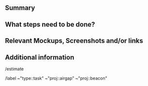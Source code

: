 <!---
1. Before opening a new issue, make sure it isn't a duplicate.

2. Include the name of the affected component, eg: account-transaction-list or scan-address

3. Fill all proposed paragraphs (even with NA, if nothing available)
--->

## Summary

<!--- Summarize the task concisely. --->

## What steps need to be done?

<!--- If it makes sense, list all necessary steps as a tasklist with checkboxes. --->

## Relevant Mockups, Screenshots and/or links

<!--- Paste or link any relevant mockups or screenshot that help to solve the task. --->

## Additional information

<!--- anything that might be important for whoever works with this issue.  --->

<!--- --------------------------------------------------- --->

<!--- if you already know, please add an estimate eg. 2h or 1d, else leave it as it is--->

/estimate

<!--- these standard labels will be added to this issue, leave it as it is --->

/label ~"type::task" ~"proj::airgap" ~"proj::beacon"
